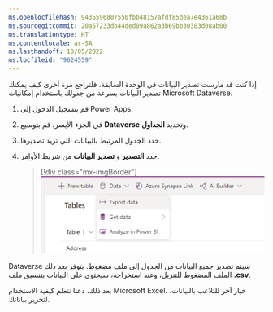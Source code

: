 ```yaml
---
ms.openlocfilehash: 9435596807550fbb48157afdf85dea7e4361a68b
ms.sourcegitcommit: 20a57233db44ded09a862a3b69bb30383d08ab00
ms.translationtype: HT
ms.contentlocale: ar-SA
ms.lasthandoff: 10/05/2022
ms.locfileid: "9624559"
---
```

إذا كنت قد مارست تصدير البيانات في الوحدة السابقة، فلتراجع مرة أخرى كيف يمكنك تصدير البيانات بسرعة من جدولك باستخدام إمكانيات Microsoft Dataverse.

1. قم بتسجيل الدخول إلى Power Apps.

1. في الجزء الأيسر، قم بتوسيع **Dataverse** وتحديد **الجداول**.

1. حدد الجدول المرتبط بالبيانات التي تريد تصديرها.

1. حدد **التصدير** و **تصدير البيانات** من شريط الأوامر.

    > [!div class="mx-imgBorder"]
    > [![صورة توضح عناصر التحكم التي يختارها المستخدمون لتصدير البيانات مع الجداول المحددة من Power Apps قائمة التنقل واختيار تصدير وتصدير البيانات من شريط الأوامر.](../media/export-data.png)](../media/export-data.png#lightbox)

Dataverse سيتم تصدير جميع البيانات من الجدول إلى ملف مضغوط. يتوفر بعد ذلك الملف المضغوط للتنزيل، وعند استخراجه، سيحتوي على البيانات بتنسيق ملف **.csv**.

بعد ذلك، دعنا نتعلم كيفية الاستخدام Microsoft Excel، خيار آخر للتلاعب بالبيانات، لتحرير بياناتك.
